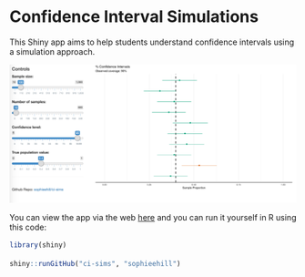 Confidence Interval Simulations
=================================

This Shiny app aims to help students understand confidence intervals using a simulation approach.

![](https://raw.githubusercontent.com/sophieehill/ci-sims/master/img/img.png)

You can view the app via the web [here](https://sophieehill.shinyapps.io/ci-sims/) and you can run it yourself in R using this code:

```R
library(shiny)

shiny::runGitHub("ci-sims", "sophieehill")
```
